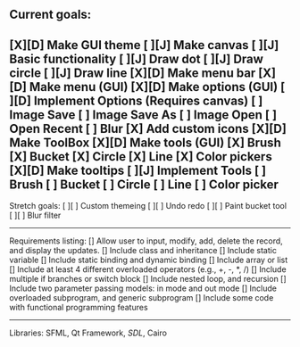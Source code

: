 Current goals:
---------------------------------
[X][D] Make GUI theme
[ ][J] Make canvas
    [ ][J] Basic functionality
        [ ][J] Draw dot
        [ ][J] Draw circle
        [ ][J] Draw line
[X][D] Make menu bar
    [X][D] Make menu (GUI)
    [X][D] Make options (GUI)
        [ ][D] Implement Options (Requires canvas)
            [ ] Image Save
            [ ] Image Save As
            [ ] Image Open
                [ ] Open Recent
            [ ] Blur
    [X] Add custom icons
[X][D] Make ToolBox
    [X][D] Make tools (GUI)
        [X] Brush
        [X] Bucket
        [X] Circle
        [X] Line
        [X] Color pickers
    [X][D] Make tooltips
    [ ][J] Implement Tools
        [ ] Brush
        [ ] Bucket
        [ ] Circle
        [ ] Line
        [ ] Color picker
---------------------------------
Stretch goals:
[ ][ ] Custom themeing
[ ][ ] Undo redo
[ ][ ] Paint bucket tool
[ ][ ] Blur filter

---------------------------------
Requirements listing:
[] Allow user to input, modify, add, delete the record, and display the updates. 
[] Include class and inheritance 
[] Include static variable 
[] Include static binding and dynamic binding
[] Include array or list
[] Include at least 4 different overloaded operators (e.g., +, -, *, /)
[] Include multiple if branches or switch block
[] Include nested loop, and recursion
[] Include two parameter passing models:  in mode and out mode
[] Include overloaded subprogram, and generic subprogram
[] Include some code with functional programming features

---------------------------------
Libraries: SFML, Qt Framework, *SDL*, Cairo
